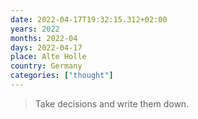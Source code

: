 ```yaml
---
date: 2022-04-17T19:32:15.312+02:00
years: 2022
months: 2022-04
days: 2022-04-17
place: Alte Holle
country: Germany
categories: ["thought"]
---
```

> Take decisions and write them down.
